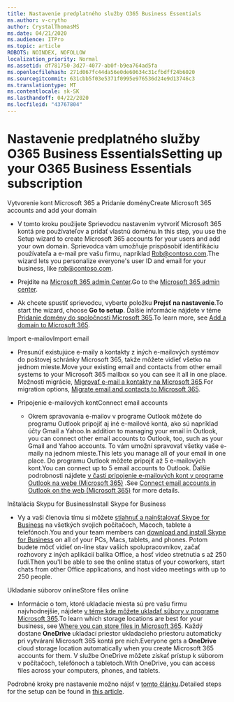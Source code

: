 ```yaml
---
title: Nastavenie predplatného služby O365 Business Essentials
ms.author: v-crytho
author: CrystalThomasMS
ms.date: 04/21/2020
ms.audience: ITPro
ms.topic: article
ROBOTS: NOINDEX, NOFOLLOW
localization_priority: Normal
ms.assetid: df781750-3d27-4077-ab0f-b9ea764ad5fa
ms.openlocfilehash: 271d067fc44da56e0de60634c31cfbdff24b6020
ms.sourcegitcommit: 631cbb5f03e5371f0995e976536d24e9d13746c3
ms.translationtype: MT
ms.contentlocale: sk-SK
ms.lasthandoff: 04/22/2020
ms.locfileid: "43767804"
---
```

# <a name="setting-up-your-o365-business-essentials-subscription"></a><span data-ttu-id="72321-102">Nastavenie predplatného služby O365 Business Essentials</span><span class="sxs-lookup"><span data-stu-id="72321-102">Setting up your O365 Business Essentials subscription</span></span>

<span data-ttu-id="72321-103">Vytvorenie kont Microsoft 365 a Pridanie domény</span><span class="sxs-lookup"><span data-stu-id="72321-103">Create Microsoft 365 accounts and add your domain</span></span>
  
- <span data-ttu-id="72321-104">V tomto kroku použijete Sprievodcu nastavením vytvoriť Microsoft 365 kontá pre používateľov a pridať vlastnú doménu.</span><span class="sxs-lookup"><span data-stu-id="72321-104">In this step, you use the Setup wizard to create Microsoft 365 accounts for your users and add your own domain.</span></span> <span data-ttu-id="72321-105">Sprievodca vám umožňuje prispôsobiť identifikáciu používateľa a e-mail pre vašu firmu, napríklad [Rob@contoso.com](mailto:rob@contoso.com).</span><span class="sxs-lookup"><span data-stu-id="72321-105">The wizard lets you personalize everyone's user ID and email for your business, like [rob@contoso.com](mailto:rob@contoso.com).</span></span>
    
- <span data-ttu-id="72321-106">Prejdite na [Microsoft 365 admin Center](https://login.partner.microsoftonline.cn/).</span><span class="sxs-lookup"><span data-stu-id="72321-106">Go to the [Microsoft 365 admin center](https://login.partner.microsoftonline.cn/).</span></span>
    
- <span data-ttu-id="72321-107">Ak chcete spustiť sprievodcu, vyberte položku **Prejsť na nastavenie**.</span><span class="sxs-lookup"><span data-stu-id="72321-107">To start the wizard, choose **Go to setup**.</span></span> <span data-ttu-id="72321-108">Ďalšie informácie nájdete v téme [Pridanie domény do spoločnosti Microsoft 365](https://docs.microsoft.com/office365/admin/setup/add-domain).</span><span class="sxs-lookup"><span data-stu-id="72321-108">To learn more, see [Add a domain to Microsoft 365](https://docs.microsoft.com/office365/admin/setup/add-domain).</span></span>
    
<span data-ttu-id="72321-109">Import e-mailov</span><span class="sxs-lookup"><span data-stu-id="72321-109">Import email</span></span>
  
- <span data-ttu-id="72321-110">Presunúť existujúce e-maily a kontakty z iných e-mailových systémov do poštovej schránky Microsoft 365, takže môžete vidieť všetko na jednom mieste.</span><span class="sxs-lookup"><span data-stu-id="72321-110">Move your existing email and contacts from other email systems to your Microsoft 365 mailbox so you can see it all in one place.</span></span> <span data-ttu-id="72321-111">Možnosti migrácie, [Migrovať e-mail a kontakty na Microsoft 365](https://docs.microsoft.com/office365/admin/setup/migrate-email-and-contacts-admin).</span><span class="sxs-lookup"><span data-stu-id="72321-111">For migration options, [Migrate email and contacts to Microsoft 365](https://docs.microsoft.com/office365/admin/setup/migrate-email-and-contacts-admin).</span></span>
    
- <span data-ttu-id="72321-112">Pripojenie e-mailových kont</span><span class="sxs-lookup"><span data-stu-id="72321-112">Connect email accounts</span></span>
    
  - <span data-ttu-id="72321-113">Okrem spravovania e-mailov v programe Outlook môžete do programu Outlook pripojiť aj iné e-mailové kontá, ako sú napríklad účty Gmail a Yahoo.</span><span class="sxs-lookup"><span data-stu-id="72321-113">In addition to managing your email in Outlook, you can connect other email accounts to Outlook, too, such as your Gmail and Yahoo accounts.</span></span> <span data-ttu-id="72321-114">To vám umožní spravovať všetky vaše e-maily na jednom mieste.</span><span class="sxs-lookup"><span data-stu-id="72321-114">This lets you manage all of your email in one place.</span></span> <span data-ttu-id="72321-115">Do programu Outlook môžete pripojiť až 5 e-mailových kont.</span><span class="sxs-lookup"><span data-stu-id="72321-115">You can connect up to 5 email accounts to Outlook.</span></span> <span data-ttu-id="72321-116">Ďalšie podrobnosti nájdete [v časti pripojenie e-mailových kont v programe Outlook na webe (Microsoft 365)](https://support.office.com/Article/Connect-email-accounts-in-Outlook-on-the-web-Office-365-d7012ff0-924f-4f78-8aca-c3912d886c4d) .</span><span class="sxs-lookup"><span data-stu-id="72321-116">See [Connect email accounts in Outlook on the web (Microsoft 365)](https://support.office.com/Article/Connect-email-accounts-in-Outlook-on-the-web-Office-365-d7012ff0-924f-4f78-8aca-c3912d886c4d) for more details.</span></span> 
    
<span data-ttu-id="72321-117">Inštalácia Skypu for Business</span><span class="sxs-lookup"><span data-stu-id="72321-117">Install Skype for Business</span></span>
  
- <span data-ttu-id="72321-118">Vy a vaši členovia tímu si môžete [stiahnuť a nainštalovať Skype for Business](https://support.office.com/Article/download-and-install-Skype-for-Business-8a0d4da8-9d58-44f9-9759-5c8f340cb3fb) na všetkých svojich počítačoch, Macoch, tablete a telefónoch.</span><span class="sxs-lookup"><span data-stu-id="72321-118">You and your team members can [download and install Skype for Business](https://support.office.com/Article/download-and-install-Skype-for-Business-8a0d4da8-9d58-44f9-9759-5c8f340cb3fb) on all of your PCs, Macs, tablets, and phones.</span></span> <span data-ttu-id="72321-119">Potom budete môcť vidieť on-line stav vašich spolupracovníkov, začať rozhovory z iných aplikácií balíka Office, a hosť video stretnutia s až 250 ľudí.</span><span class="sxs-lookup"><span data-stu-id="72321-119">Then you'll be able to see the online status of your coworkers, start chats from other Office applications, and host video meetings with up to 250 people.</span></span> 
    
<span data-ttu-id="72321-120">Ukladanie súborov online</span><span class="sxs-lookup"><span data-stu-id="72321-120">Store files online</span></span>
  
- <span data-ttu-id="72321-121">Informácie o tom, ktoré ukladacie miesta sú pre vašu firmu najvhodnejšie, nájdete [v téme kde môžete ukladať súbory v programe Microsoft 365](https://support.office.com/article/c7c20284-bc94-47f4-9728-d28e9daf0790.aspx).</span><span class="sxs-lookup"><span data-stu-id="72321-121">To learn which storage locations are best for your business, see [Where you can store files in Microsoft 365](https://support.office.com/article/c7c20284-bc94-47f4-9728-d28e9daf0790.aspx).</span></span> <span data-ttu-id="72321-122">Každý dostane **OneDrive** ukladací priestor ukladacieho priestoru automaticky pri vytváraní Microsoft 365 kontá pre nich.</span><span class="sxs-lookup"><span data-stu-id="72321-122">Everyone gets a **OneDrive** cloud storage location automatically when you create Microsoft 365 accounts for them.</span></span> <span data-ttu-id="72321-123">V službe OneDrive môžete získať prístup k súborom v počítačoch, telefónoch a tabletoch.</span><span class="sxs-lookup"><span data-stu-id="72321-123">With OneDrive, you can access files across your computers, phones, and tablets.</span></span> 
    
<span data-ttu-id="72321-124">Podrobné kroky pre nastavenie možno nájsť v [tomto článku](https://docs.microsoft.com/office365/admin/setup/setup).</span><span class="sxs-lookup"><span data-stu-id="72321-124">Detailed steps for the setup can be found in [this article](https://docs.microsoft.com/office365/admin/setup/setup).</span></span>
  

